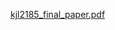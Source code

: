 [kjl2185_final_paper.pdf](https://github.com/kevvkevvi/ML-Climate-Project-Template-Fall2022/files/12272831/kjl2185_final_paper.pdf)
